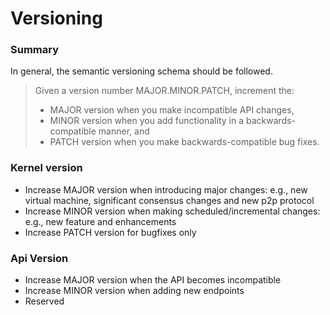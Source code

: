 # Versioning

### Summary

In general, the semantic versioning schema should be followed.

> Given a version number MAJOR.MINOR.PATCH, increment the:
> - MAJOR version when you make incompatible API changes,
> - MINOR version when you add functionality in a backwards-compatible manner, and
> - PATCH version when you make backwards-compatible bug fixes.

### Kernel version

* Increase MAJOR version when introducing major changes: e.g., new virtual machine, significant consensus changes and new p2p protocol
* Increase MINOR version when making scheduled/incremental changes: e.g., new feature and enhancements
* Increase PATCH version for bugfixes only

### Api Version

* Increase MAJOR version when the API becomes incompatible
* Increase MINOR version when adding new endpoints
* Reserved
